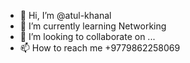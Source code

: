 - 👋 Hi, I’m @atul-khanal
- 🌱 I’m currently learning Networking  
- 💞️ I’m looking to collaborate on ...
- 📫 How to reach me +9779862258069

<!---
atul-khanal/atul-khanal is a ✨ special ✨ repository because its `README.md` (this file) appears on your GitHub profile.
You can click the Preview link to take a look at your changes.
--->
